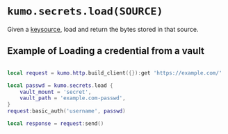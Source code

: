 # `kumo.secrets.load(SOURCE)`

Given a [keysource](../keysource.md), load and return the bytes stored in that source.

## Example of Loading a credential from a vault

```lua

local request = kumo.http.build_client({}):get 'https://example.com/'

local passwd = kumo.secrets.load {
    vault_mount = 'secret',
    vault_path = 'example.com-passwd',
}
request:basic_auth('username', passwd)

local response = request:send()
```
